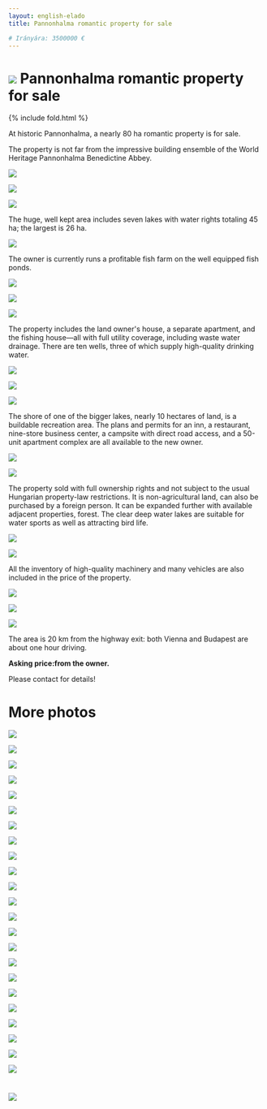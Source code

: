 ```yaml
---
layout: english-elado
title: Pannonhalma romantic property for sale

# Irányára: 3500000 €
---
```


# ![](https://i.imgur.com/J4m9gPe.jpg) Pannonhalma romantic property for sale

{% include fold.html %}

At historic Pannonhalma, a nearly 80 ha romantic property is for sale.

The property is not far from the impressive building ensemble of the World Heritage Pannonhalma Benedictine Abbey.

![](https://i.imgur.com/gxLCTPr.jpg)

![](https://i.imgur.com/CGnbAfM.jpg)

![](https://i.imgur.com/dPp828z.jpg)

The huge, well kept area includes seven lakes with water rights totaling 45 ha; the largest is 26 ha.

![](https://i.imgur.com/5W8OAoX.jpg)

The owner is currently runs a profitable fish farm on the well equipped fish ponds.

![](https://i.imgur.com/aIffkHL.jpg)

![](https://i.imgur.com/5UgiglR.jpg)

![](https://i.imgur.com/xZxKaTB.jpg)

The property includes the land owner's house, a separate apartment, and the fishing house—all with
full utility coverage, including waste water drainage. There are ten wells, three of which supply high-quality drinking water.

![](https://i.imgur.com/eS3DkuC.jpg)

![](https://i.imgur.com/AKjLXGH.jpg)

![](https://i.imgur.com/u8pO4z1.jpg)

The shore of one of the bigger lakes, nearly 10 hectares of land, is a buildable recreation area. The
plans and permits for an inn, a restaurant, nine-store business center, a campsite with direct road
access, and a 50-unit apartment complex are all available to the new owner.

![](https://i.imgur.com/Z9Mvnzz.jpg)

![](https://i.imgur.com/z9XAbPi.jpg)

The property sold with full ownership rights and not subject to the usual Hungarian property-law
restrictions. It is non-agricultural land, can also be purchased by a foreign person.
It can be expanded further with available adjacent properties, forest. The clear deep water lakes
are suitable for water sports as well as attracting bird life.

![](https://i.imgur.com/82xwMWm.jpg)

![](https://i.imgur.com/L59MRbw.jpg)

All the inventory of high-quality machinery and many vehicles are also included in the price of the property.

![](https://i.imgur.com/Yo8OmHX.jpg)

![](https://i.imgur.com/aGPrUTQ.jpg)

![](https://i.imgur.com/bNVbtnc.jpg)

The area is 20 km from the highway exit: both Vienna and Budapest are about one hour driving.

**Asking price:from the owner.**

Please contact for details!

# More photos

![](https://i.imgur.com/OcdHDlj.jpg)

![](https://i.imgur.com/d9hXQM0.jpg)

![](https://i.imgur.com/0IfGir5.jpg)

![](https://i.imgur.com/NBmyOL7.jpg)

![](https://i.imgur.com/4jl4yUo.jpg)

![](https://i.imgur.com/likHUjt.jpg)

![](https://i.imgur.com/qtXzvnR.jpg)

![](https://i.imgur.com/aVAKvyV.jpg)

![](https://i.imgur.com/8fZnGox.jpg)

![](https://i.imgur.com/XV8wXbz.jpg)

![](https://i.imgur.com/01PnzAa.jpg)

![](https://i.imgur.com/j0tJaRF.jpg)

![](https://i.imgur.com/ocbhVeE.jpg)

![](https://i.imgur.com/LXHX4bF.jpg)

![](https://i.imgur.com/DhtWf9r.jpg)

![](https://i.imgur.com/RuHLARz.jpg)

![](https://i.imgur.com/oUeQozd.jpg)

![](https://i.imgur.com/YgbzWkW.jpg)

![](https://i.imgur.com/Piv4kbU.jpg)

![](https://i.imgur.com/w4W9Y03.jpg)

![](https://i.imgur.com/mrDJSfX.jpg)

![](https://i.imgur.com/nV1Yzby.jpg)

![](https://i.imgur.com/ZWsr7mz.jpg)

# ![](https://i.imgur.com/Wca5Jyx.jpg)
